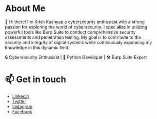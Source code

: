 # About Me
👋 Hi there! I'm Krish Kashyap a cybersecurity enthusiast with a strong passion for exploring the world of cybersecurity. I specialize in utilizing powerful tools like Burp Suite to conduct comprehensive security assessments and penetration testing. My goal is to contribute to the security and integrity of digital systems while continuously expanding my knowledge in this dynamic field.

🔒 Cybersecurity Enthusiast | 🐍 Python Developer | 🛠️ Burp Suite Expert

# 📫 Get in touch
- [Linkedin](https://www.linkedin.com/in/ijustkrish/)
- [Twitter](https://twitter.com/ijustkrish/)
- [Instagram](https://www.instagram.com/ijustkrish/)
- [Facebook](https://www.facebook.com/ijustkrish/)
